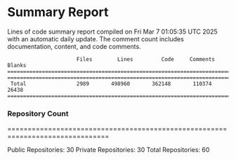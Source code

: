 # Summary Report
Lines of code summary report compiled on Fri Mar  7 01:05:35 UTC 2025 with an automatic daily update. The comment count includes documentation, content, and code comments.
```
                      Files        Lines         Code     Comments       Blanks
===============================================================================
===============================================================================
 Total                2989       498960       362148       110374        26438
===============================================================================
```

### Repository Count
===============================================================================

Public Repositories: 30
Private Repositories: 30
Total Repositories: 60


